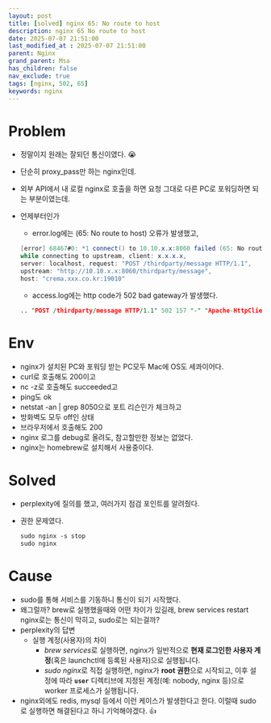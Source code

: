```yaml
---
layout: post
title: [solved] nginx 65: No route to host
description: nginx 65 No route to host
date: 2025-07-07 21:51:00
last_modified_at : 2025-07-07 21:51:00
parent: Nginx
grand_parent: Msa
has_children: false
nav_exclude: true
tags: [nginx, 502, 65]
keywords: nginx
---
```


# Problem

- 정말이지 원래는 잘되던 통신이였다. 😭
- 단순히 proxy_pass만 하는 nginx인데.
- 외부 API에서 내 로컬 nginx로 호출을 하면 요청 그대로 다른 PC로 포워딩하면 되는 부분이였는데.
- 언제부터인가
    - error.log에는 (65: No route to host) 오류가 발생했고,
    
    ```java
    [error] 68467#0: *1 connect() to 10.10.x.x:8060 failed (65: No route to host) 
    while connecting to upstream, client: x.x.x.x, 
    server: localhost, request: "POST /thirdparty/message HTTP/1.1", 
    upstream: "http://10.10.x.x:8060/thirdparty/message", 
    host: "crema.xxx.co.kr:19010"
    ```
    
    - access.log에는 http code가 502 bad gateway가 발생했다.
    
    ```prolog
    .. "POST /thirdparty/message HTTP/1.1" 502 157 "-" "Apache-HttpClient/4.5.2 (Java/1.8.0_312)" "-"
    ```
    

# Env

- nginx가 설치된 PC와 포워딩 받는 PC모두 Mac에 OS도 세콰이어다.
- curl로 호출해도 200이고
- nc -z로 호출해도 succeeded고
- ping도 ok
- netstat -an | grep 8050으로 포트 리슨인가 체크하고
- 방화벽도 모두 off인 상태
- 브라우저에서 호출해도 200
- nginx 로그를 debug로 올려도, 참고할만한 정보는 없었다.
- nginx는 homebrew로 설치해서 사용중이다.

# Solved

- perplexity에 질의를 했고, 여러가지 점검 포인트를 알려줬다.
- 권한 문제였다.
    
    ```prolog
    sudo nginx -s stop
    sudo nginx
    ```
    

# Cause

- sudo를 통해 서비스를 기동하니 통신이 되기 시작했다.
- 왜그럴까? brew로 실행했을때와 어떤 차이가 있길래, brew services restart nginx로는 통신이 막히고, sudo로는 되는걸까?
- perplexity의 답변
    - 실행 계정(사용자)의 차이
        - *brew services*로 실행하면, nginx가 일반적으로 **현재 로그인한 사용자 계정**(혹은 launchctl에 등록된 사용자)으로 실행됩니다.
        - *sudo nginx*로 직접 실행하면, nginx가 **root 권한**으로 시작되고, 이후 설정에 따라 **`user`** 디렉티브에 지정된 계정(예: nobody, nginx 등)으로 worker 프로세스가 실행됩니다.
- nginx외에도 redis, mysql 등에서 이런 케이스가 발생한다고 한다. 이럴때 sudo로 실행하면 해결된다고 하니 기억해야겠다.  👍